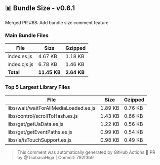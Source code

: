 ## 📊 Bundle Size - v0.6.1

Merged PR #68: Add bundle size comment feature

### Main Bundle Files

| File | Size | Gzipped |
| ---- | ---- | ------- |
| index.es.js | 4.67 KB | 1.18 KB |
| index.cjs.js | 6.78 KB | 1.46 KB |
| **Total** | **11.45 KB** | **2.64 KB** |

### Top 5 Largest Library Files

| File | Size | Gzipped |
| ---- | ---- | ------- |
| libs/wait/waitForAllMediaLoaded.es.js | 1.89 KB | 0.76 KB |
| libs/control/scrollToHash.es.js | 1.43 KB | 0.66 KB |
| libs/get/getUaData.es.js | 1.22 KB | 0.56 KB |
| libs/get/getEventPaths.es.js | 0.99 KB | 0.54 KB |
| libs/is/isTouchSupport.es.js | 0.98 KB | 0.49 KB |

> This comment was automatically generated by GitHub Actions 🤖
> PR by @TsubasaHiga | Commit: 792f3b9
